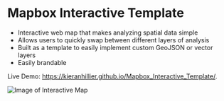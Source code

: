 # Mapbox Interactive Template

* Interactive web map that makes analyzing spatial data simple
* Allows users to quickly swap between different layers of analysis
* Built as a template to easily implement custom GeoJSON or vector layers 
* Easily brandable

Live Demo: https://kieranhillier.github.io/Mapbox_Interactive_Template/.

![Image of Interactive Map](https://image.ibb.co/fAvXWT/Screen_Shot_2018_05_24_at_12_48_07_PM.png)

